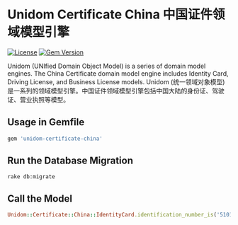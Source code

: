 # Unidom Certificate China 中国证件领域模型引擎

[![License](https://img.shields.io/badge/license-MIT-green.svg)](http://opensource.org/licenses/MIT)
[![Gem Version](https://badge.fury.io/rb/unidom-certificate-china.svg)](https://badge.fury.io/rb/unidom-certificate-china)

Unidom (UNIfied Domain Object Model) is a series of domain model engines. The China Certificate domain model engine includes Identity Card, Driving License, and Business License models.
Unidom (统一领域对象模型)是一系列的领域模型引擎。中国证件领域模型引擎包括中国大陆的身份证、驾驶证、营业执照等模型。

## Usage in Gemfile
```ruby
gem 'unidom-certificate-china'
```

## Run the Database Migration
```shell
rake db:migrate
```

## Call the Model
```ruby
Unidom::Certificate::China::IdentityCard.identification_number_is('51010519801231123X').first
```
